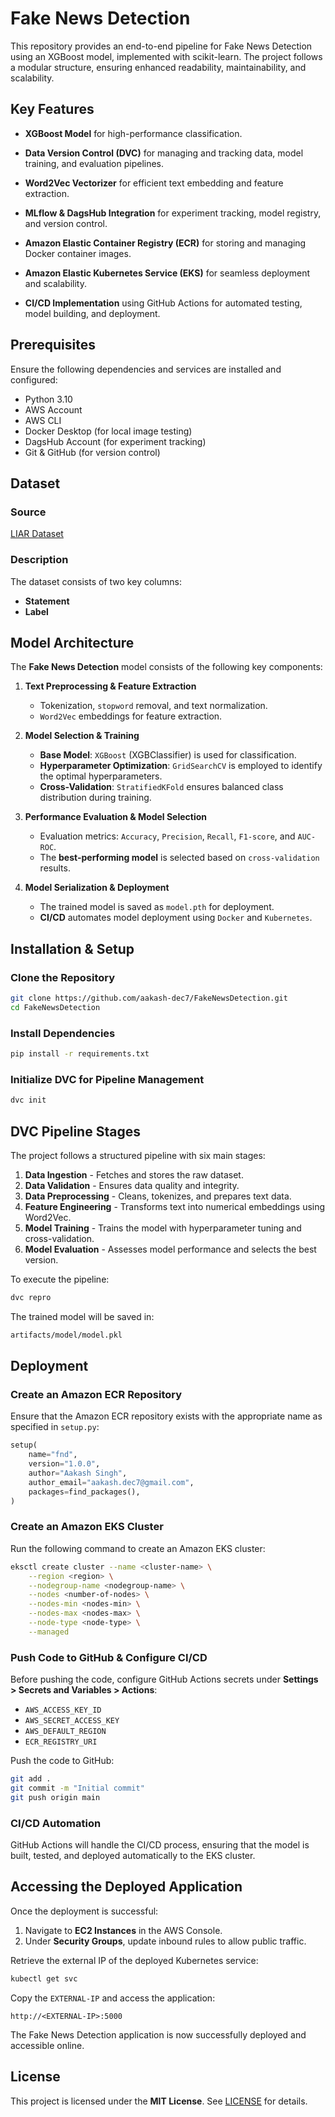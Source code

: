 # Fake News Detection

This repository provides an end-to-end pipeline for Fake News Detection using an XGBoost model, implemented with scikit-learn. The project follows a modular structure, ensuring enhanced readability, maintainability, and scalability.

## Key Features

- **XGBoost Model** for high-performance classification.

- **Data Version Control (DVC)** for managing and tracking data, model training, and evaluation pipelines.

- **Word2Vec Vectorizer** for efficient text embedding and feature extraction.

- **MLflow & DagsHub Integration** for experiment tracking, model registry, and version control.

- **Amazon Elastic Container Registry (ECR)** for storing and managing Docker container images.

- **Amazon Elastic Kubernetes Service (EKS)** for seamless deployment and scalability.

- **CI/CD Implementation** using GitHub Actions for automated testing, model building, and deployment.

## Prerequisites

Ensure the following dependencies and services are installed and configured:

- Python 3.10
- AWS Account
- AWS CLI
- Docker Desktop (for local image testing)
- DagsHub Account (for experiment tracking)
- Git & GitHub (for version control)

## Dataset

### Source

[LIAR Dataset](https://www.kaggle.com/datasets/doanquanvietnamca/liar-dataset/data)

### Description

The dataset consists of two key columns:

- **Statement**
- **Label**

## Model Architecture

The **Fake News Detection** model consists of the following key components:

1. **Text Preprocessing & Feature Extraction**
   - Tokenization, `stopword` removal, and text normalization.
   - `Word2Vec` embeddings for feature extraction.

2. **Model Selection & Training**
   - **Base Model**: `XGBoost` (XGBClassifier) is used for classification.
   - **Hyperparameter Optimization**: `GridSearchCV` is employed to identify the optimal hyperparameters.
   - **Cross-Validation**: `StratifiedKFold` ensures balanced class distribution during training.

3. **Performance Evaluation & Model Selection**
   - Evaluation metrics: `Accuracy`, `Precision`, `Recall`, `F1-score`, and `AUC-ROC`.
   - The **best-performing model** is selected based on `cross-validation` results.

4. **Model Serialization & Deployment**
   - The trained model is saved as `model.pth` for deployment.
   - **CI/CD** automates model deployment using `Docker` and `Kubernetes`.

## Installation & Setup

### Clone the Repository

```sh
git clone https://github.com/aakash-dec7/FakeNewsDetection.git
cd FakeNewsDetection
```

### Install Dependencies

```sh
pip install -r requirements.txt
```

### Initialize DVC for Pipeline Management

```sh
dvc init
```

## DVC Pipeline Stages

The project follows a structured pipeline with six main stages:

1. **Data Ingestion** - Fetches and stores the raw dataset.
2. **Data Validation** - Ensures data quality and integrity.
3. **Data Preprocessing** - Cleans, tokenizes, and prepares text data.
4. **Feature Engineering** - Transforms text into numerical embeddings using Word2Vec.
5. **Model Training** - Trains the model with hyperparameter tuning and cross-validation.
6. **Model Evaluation** - Assesses model performance and selects the best version.

To execute the pipeline:

```sh
dvc repro
```

The trained model will be saved in:

```sh
artifacts/model/model.pkl
```

## Deployment

### Create an Amazon ECR Repository

Ensure that the Amazon ECR repository exists with the appropriate name as specified in `setup.py`:

```python
setup(
    name="fnd",
    version="1.0.0",
    author="Aakash Singh",
    author_email="aakash.dec7@gmail.com",
    packages=find_packages(),
)
```

### Create an Amazon EKS Cluster

Run the following command to create an Amazon EKS cluster:

```sh
eksctl create cluster --name <cluster-name> \
    --region <region> \
    --nodegroup-name <nodegroup-name> \
    --nodes <number-of-nodes> \
    --nodes-min <nodes-min> \
    --nodes-max <nodes-max> \
    --node-type <node-type> \
    --managed
```

### Push Code to GitHub & Configure CI/CD

Before pushing the code, configure GitHub Actions secrets under **Settings > Secrets and Variables > Actions**:

- `AWS_ACCESS_KEY_ID`
- `AWS_SECRET_ACCESS_KEY`
- `AWS_DEFAULT_REGION`
- `ECR_REGISTRY_URI`

Push the code to GitHub:

```sh
git add .
git commit -m "Initial commit"
git push origin main
```

### CI/CD Automation

GitHub Actions will handle the CI/CD process, ensuring that the model is built, tested, and deployed automatically to the EKS cluster.

## Accessing the Deployed Application

Once the deployment is successful:

1. Navigate to **EC2 Instances** in the AWS Console.
2. Under **Security Groups**, update inbound rules to allow public traffic.

Retrieve the external IP of the deployed Kubernetes service:

```sh
kubectl get svc
```

Copy the `EXTERNAL-IP` and access the application:

```text
http://<EXTERNAL-IP>:5000
```

The Fake News Detection application is now successfully deployed and accessible online.

## License

This project is licensed under the **MIT License**. See [LICENSE](LICENSE) for details.
